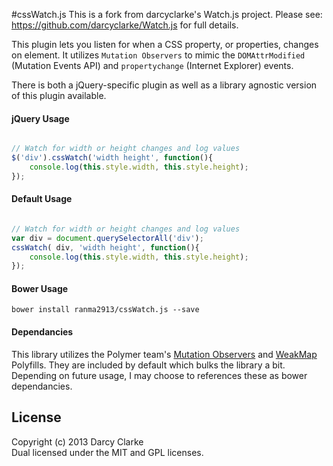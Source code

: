 #cssWatch.js
This is a fork from darcyclarke's Watch.js project. Please see: https://github.com/darcyclarke/Watch.js for full details.


This plugin lets you listen for when a CSS property, or properties, changes on element. It utilizes `Mutation Observers` to mimic the `DOMAttrModified` (Mutation Events API) and `propertychange` (Internet Explorer) events.

There is both a jQuery-specific plugin as well as a library agnostic version of this plugin available. 

#### jQuery Usage
```javascript

// Watch for width or height changes and log values
$('div').cssWatch('width height', function(){
	console.log(this.style.width, this.style.height);
});
````

#### Default Usage
```javascript

// Watch for width or height changes and log values
var div = document.querySelectorAll('div');
cssWatch( div, 'width height', function(){
	console.log(this.style.width, this.style.height);
});
````

#### Bower Usage
```
bower install ranma2913/cssWatch.js --save
````

#### Dependancies 
This library utilizes the Polymer team's [Mutation Observers](https://github.com/polymer/MutationObservers) and [WeakMap](https://github.com/Polymer/WeakMap) Polyfills. They are included by default which bulks the library a bit. Depending on future usage, I may choose to references these as bower dependancies. 


## License
Copyright (c) 2013 Darcy Clarke  
Dual licensed under the MIT and GPL licenses.  

